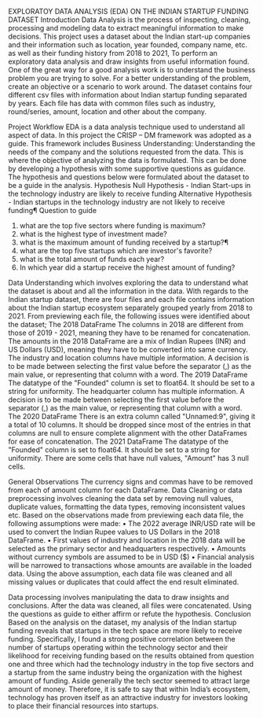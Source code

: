 EXPLORATOY DATA ANALYSIS (EDA) ON THE INDIAN STARTUP FUNDING DATASET
Introduction
Data Analysis is the process of inspecting, cleaning, processing and modeling data to extract meaningful information to make decisions. This project uses a dataset about the Indian start-up companies and their information such as location, year founded, company name, etc. as well as their funding history from 2018 to 2021, To perform an exploratory data analysis and draw insights from useful information found. One of the great way for a good analysis work is to understand the business problem you are trying to solve. For a better understanding of the problem, create an objective or a scenario to work around. The dataset contains four different csv files with information about Indian startup funding separated by years. Each file has data with common files such as industry, round/series, amount, location and other about the company.

Project Workflow
EDA is a data analysis technique used to understand all aspect of data. In this project the CRISP – DM framework was adopted as a guide. This framework includes
Business Understanding: Understanding the needs of the company and the solutions requested from the data. This is where the objective of analyzing the data is formulated. This can be done by developing a hypothesis with some supportive questions as guidance. The hypothesis and questions below were formulated about the dataset to be a guide in the analysis.
Hypothesis
 Null Hypothesis - Indian Start-ups in the technology industry are likely to receive funding
Alternative Hypothesis - Indian startups in the technology industry are not likely to receive funding¶
Question to guide
1. what are the top five sectors where funding is maximum?
2. what is the highest type of investment made?
3. what is the maximum amount of funding received by a startup?¶
4. what are the top five startups which are investor's favorite?
5. what is the total amount of funds each year?
6. In which year did a startup receive the highest amount of funding?

Data Understanding which involves exploring the data to understand what the dataset is about and all the information in the data. With regards to the Indian startup dataset, there are four files and each file contains information about the Indian startup ecosystem separately grouped yearly from 2018 to 2021. From previewing each file, the following issues were identified about the dataset;
The 2018 DataFrame
The columns in 2018 are different from those of 2019 - 2021, meaning they have to be renamed for concatenation. The amounts in the 2018 DataFrame are a mix of Indian Rupees (INR) and US Dollars (USD), meaning they have to be converted into same currency. The industry and location columns have multiple information. A decision is to be made between selecting the first value before the separator (,) as the main value, or representing that column with a word.
The 2019 DataFrame
The datatype of the "Founded" column is set to float64. It should be set to a string for uniformity. The headquarter column has multiple information. A decision is to be made between selecting the first value before the separator (,) as the main value, or representing that column with a word.
The 2020 DataFrame
There is an extra column called "Unnamed:9", giving it a total of 10 columns. It should be dropped since most of the entries in that columns are null to ensure complete alignment with the other DataFrames for ease of concatenation.
The 2021 DataFrame
The datatype of the "Founded" column is set to float64. It should be set to a string for uniformity. There are some cells that have null values, "Amount" has 3 null cells.

General Observations
The currency signs and commas have to be removed from each of amount column for each DataFrame. 
Data Cleaning or data preprocessing involves cleaning the data set by removing null values, duplicate values, formatting the data types, removing inconsistent values etc. Based on the observations made from previewing each data file, the following assumptions were made:
•	The 2022 average INR/USD rate will be used to convert the Indian Rupee values to US Dollars in the 2018 DataFrame.
•	First values of industry and location in the 2018 data will be selected as the primary sector and headquarters respectively.
•	Amounts without currency symbols are assumed to be in USD ($)
•	Financial analysis will be narrowed to transactions whose amounts are available in the loaded data.
Using the above assumption, each data file was cleaned and all missing values or duplicates that could affect the end result eliminated.


Data processing involves manipulating the data to draw insights and conclusions. After the data was cleaned, all files were concatenated. Using the questions as guide to either affirm or refute the hypothesis.
Conclusion
Based on the analysis on the dataset, my analysis of the Indian startup funding reveals that startups in the tech space are more likely to receive funding. Specifically, I found a strong positive correlation between the number of startups operating within the technology sector and their likelihood for receiving funding based on the results obtained from question one and three which had the technology industry in the top five sectors and a startup from the same industry being the organization with the highest amount of funding. Aside generally the tech sector seemed to attract large amount of money. Therefore, it is safe to say that within India’s ecosystem, technology has proven itself as an attractive industry for investors looking to place their financial resources into startups.

